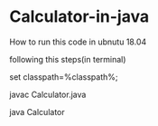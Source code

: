 # Calculator-in-java
How to run this code in ubnutu 18.04



following this steps(in terminal)

set classpath=%classpath%;



javac Calculator.java




java Calculator
